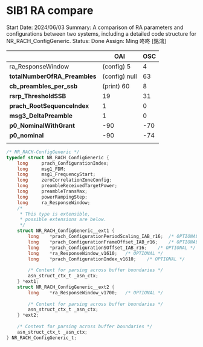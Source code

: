 # SIB1 RA compare

Start Date: 2024/06/03
Summary: A comparison of RA parameters and configurations between two systems, including a detailed code structure for NR_RACH_ConfigGeneric.
Status: Done
Assign: Ming 咚咚 [銘鴻]

|  | OAI | OSC |
| --- | --- | --- |
| ra_ResponseWindow | (config) 5 | 4 |
| **totalNumberOfRA_Preambles** | (config) null | 63 |
| **cb_preambles_per_ssb** | (print) 60 | 8 |
| **rsrp_ThresholdSSB** | 19 | 31 |
| **prach_RootSequenceIndex** | 1 | 0 |
| **msg3_DeltaPreamble** | 1 | 0 |
| **p0_NominalWithGrant** | -90 | -70 |
| **p0_nominal** | -90 | -74 |
|  |  |  |

```c
/* NR_RACH-ConfigGeneric */
typedef struct NR_RACH_ConfigGeneric {
	long	 prach_ConfigurationIndex;
	long	 msg1_FDM;
	long	 msg1_FrequencyStart;
	long	 zeroCorrelationZoneConfig;
	long	 preambleReceivedTargetPower;
	long	 preambleTransMax;
	long	 powerRampingStep;
	long	 ra_ResponseWindow;
	/*
	 * This type is extensible,
	 * possible extensions are below.
	 */
	struct NR_RACH_ConfigGeneric__ext1 {
		long	*prach_ConfigurationPeriodScaling_IAB_r16;	/* OPTIONAL */
		long	*prach_ConfigurationFrameOffset_IAB_r16;	/* OPTIONAL */
		long	*prach_ConfigurationSOffset_IAB_r16;	/* OPTIONAL */
		long	*ra_ResponseWindow_v1610;	/* OPTIONAL */
		long	*prach_ConfigurationIndex_v1610;	/* OPTIONAL */
		
		/* Context for parsing across buffer boundaries */
		asn_struct_ctx_t _asn_ctx;
	} *ext1;
	struct NR_RACH_ConfigGeneric__ext2 {
		long	*ra_ResponseWindow_v1700;	/* OPTIONAL */
		
		/* Context for parsing across buffer boundaries */
		asn_struct_ctx_t _asn_ctx;
	} *ext2;
	
	/* Context for parsing across buffer boundaries */
	asn_struct_ctx_t _asn_ctx;
} NR_RACH_ConfigGeneric_t;
```